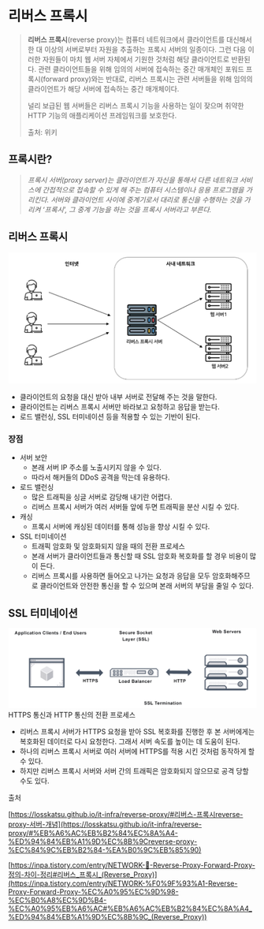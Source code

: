 # 리버스 프록시
> **리버스 프록시**(reverse proxy)는 컴퓨터 네트워크에서 클라이언트를 대신해서 한 대 이상의 서버로부터 자원을 추출하는 프록시 서버의 일종이다. 그런 다음 이러한 자원들이 마치 웹 서버 자체에서 기원한 것처럼 해당 클라이언트로 반환된다. 관련 클라이언트들을 위해 임의의 서버에 접속하는 중간 매개체인 포워드 프록시(forward proxy)와는 반대로, 리버스 프록시는 관련 서버들을 위해 임의의 클라이언트가 해당 서버에 접속하는 중간 매개체이다.
>
> 널리 보급된 웹 서버들은 리버스 프록시 기능을 사용하는 일이 잦으며 취약한 HTTP 기능의 애플리케이션 프레임워크를 보호한다.
>
> 출처: 위키
>

## 프록시란?

> *프록시 서버(proxy server)는 클라이언트가 자신을 통해서 다른 네트워크 서비스에 간접적으로 접속할 수 있게 해 주는 컴퓨터 시스템이나 응용 프로그램을 가리킨다. 서버와 클라이언트 사이에 중계기로서 대리로 통신을 수행하는 것을 가리켜 ‘프록시’, 그 중계 기능을 하는 것을 프록시 서버라고 부른다.*
>

## 리버스 프록시
![img.png](../../image/reverse-proxy.png)
- 클라이언트의 요청을 대신 받아 내부 서버로 전달해 주는 것을 말한다.
- 클라이언트는 리버스 프록시 서버만 바라보고 요청하고 응답을 받는다.
- 로드 밸런싱, SSL 터미네이션 등을 적용할 수 있는 기반이 된다.

### 장점

- 서버 보안
    - 본래 서버 IP 주소를 노출시키지 않을 수 있다.
    - 따라서 해커들의 DDoS 공격을 막는데 유용하다.
- 로드 밸런싱
    - 많은 트래픽을 싱글 서버로 감당해 내기란 어렵다.
    - 리버스 프록시 서버가 여러 서버들 앞에 두면 트래픽을 분산 시킬 수 있다.
- 캐싱
    - 프록시 서버에 캐싱된 데이터를 통해 성능을 향상 시킬 수 있다.
- SSL 터미네이션
    - 트래픽 암호화 및 암호화되지 않을 때의 전환 프로세스
    - 본래 서버가 클라이언트들과 통신할 때 SSL 암호화 복호화를 할 경우 비용이 많이 든다.
    - 리버스 프록시를 사용하면 들어오고 나가는 요청과 응답을 모두 암호화해주므로 클라이언트와 안전한 통신을 할 수 있으며 본래 서버의 부담을 줄일 수 있다.

## SSL 터미네이션
![img.png](../../image/ssl.png)
HTTPS 통신과 HTTP 통신의 전환 프로세스
- 리버스 프록시 서버가 HTTPS 요청을 받아 SSL 복호화를 진행한 후 본 서버에게는 복호화된 데이터로 다시 요청한다. 그래서 서버 속도를 높이는 데 도움이 된다.
- 하나의 리버스 프록시 서버로 여러 서버에 HTTPS를 적용 시킨 것처럼 동작하게 할 수 있다.
- 하지만 리버스 프록시 서버와 서버 간의 트래픽은 암호화되지 않으므로 공격 당할 수도 있다.

출처

[https://losskatsu.github.io/it-infra/reverse-proxy/#리버스-프록시reverse-proxy-서버-개념](https://losskatsu.github.io/it-infra/reverse-proxy/#%EB%A6%AC%EB%B2%84%EC%8A%A4-%ED%94%84%EB%A1%9D%EC%8B%9Creverse-proxy-%EC%84%9C%EB%B2%84-%EA%B0%9C%EB%85%90)

[https://inpa.tistory.com/entry/NETWORK-📡-Reverse-Proxy-Forward-Proxy-정의-차이-정리#리버스_프록시_(Reverse_Proxy)](https://inpa.tistory.com/entry/NETWORK-%F0%9F%93%A1-Reverse-Proxy-Forward-Proxy-%EC%A0%95%EC%9D%98-%EC%B0%A8%EC%9D%B4-%EC%A0%95%EB%A6%AC#%EB%A6%AC%EB%B2%84%EC%8A%A4_%ED%94%84%EB%A1%9D%EC%8B%9C_(Reverse_Proxy))
